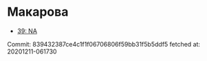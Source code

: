 # Макарова
- [39: NA](39.md)

Commit: 839432387ce4c1f1f06706806f59bb31f5b5ddf5
 fetched at: 20201211-061730
